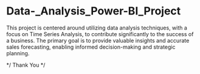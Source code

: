 # Data-_Analysis_Power-BI_Project

This project is centered around utilizing data analysis techniques, with a focus 
on Time Series Analysis, to contribute significantly to the success of a business. 
The primary goal is to provide valuable insights and accurate sales forecasting, 
enabling informed decision-making and strategic planning.

*/ Thank You */
